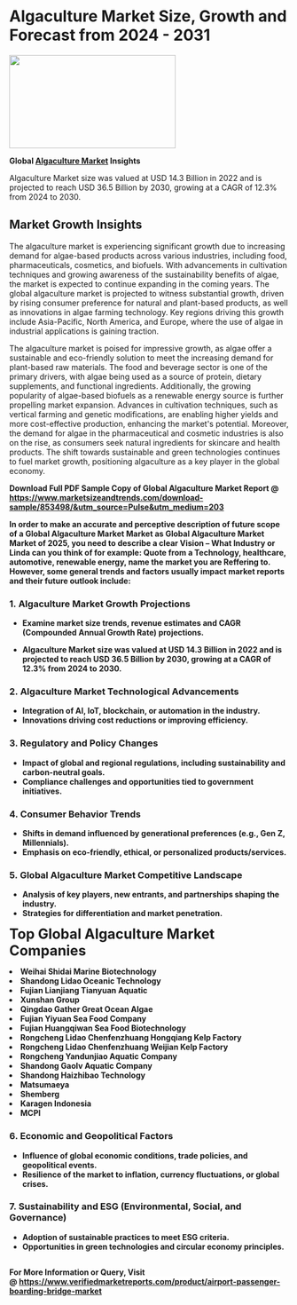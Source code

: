 <H1>Algaculture Market Size, Growth and Forecast from 2024 - 2031</H1><img class="aligncenter size-medium wp-image-584254" src="https://thirdeyenews.in/wp-content/uploads/2024/09/Global-Market-Research-300x168.jpeg" alt="" width="300" height="168" /><p><strong>Global&nbsp;<a href="https://www.marketsizeandtrends.com/download-sample/853498/&amp;utm_source=Pulse&amp;utm_medium=203">Algaculture Market</a> Insights</strong></p><p>Algaculture Market size was valued at USD 14.3 Billion in 2022 and is projected to reach USD 36.5 Billion by 2030, growing at a CAGR of 12.3% from 2024 to 2030.</p><p><h2>Market Growth Insights</h2> <p>The algaculture market is experiencing significant growth due to increasing demand for algae-based products across various industries, including food, pharmaceuticals, cosmetics, and biofuels. With advancements in cultivation techniques and growing awareness of the sustainability benefits of algae, the market is expected to continue expanding in the coming years. The global algaculture market is projected to witness substantial growth, driven by rising consumer preference for natural and plant-based products, as well as innovations in algae farming technology. Key regions driving this growth include Asia-Pacific, North America, and Europe, where the use of algae in industrial applications is gaining traction.</p> <p><strong></strong></p> <p>The algaculture market is poised for impressive growth, as algae offer a sustainable and eco-friendly solution to meet the increasing demand for plant-based raw materials. The food and beverage sector is one of the primary drivers, with algae being used as a source of protein, dietary supplements, and functional ingredients. Additionally, the growing popularity of algae-based biofuels as a renewable energy source is further propelling market expansion. Advances in cultivation techniques, such as vertical farming and genetic modifications, are enabling higher yields and more cost-effective production, enhancing the market's potential. Moreover, the demand for algae in the pharmaceutical and cosmetic industries is also on the rise, as consumers seek natural ingredients for skincare and health products. The shift towards sustainable and green technologies continues to fuel market growth, positioning algaculture as a key player in the global economy.</p> <p><strong></p><p><span class=""><strong>Download Full PDF Sample Copy of Global Algaculture Market Report</strong> @ <a href="https://www.marketsizeandtrends.com/download-sample/853498/&amp;utm_source=Pulse&amp;utm_medium=203" target="_blank">https://www.marketsizeandtrends.com/download-sample/853498/&amp;utm_source=Pulse&amp;utm_medium=203</a></span></p><p>In order to make an accurate and perceptive description of future scope of a Global&nbsp;Algaculture Market Market as Global&nbsp;Algaculture Market Market of 2025, you need to describe a clear Vision &ndash; What Industry or Linda can you think of for example: Quote from a Technology, healthcare, automotive, renewable energy, name the market you are Reffering to. However, some general trends and factors usually impact market reports and their future outlook include:</p><h3>1.&nbsp;<strong>Algaculture Market Growth Projections</strong></h3><ul><li>Examine market size trends, revenue estimates and CAGR (Compounded Annual Growth Rate) projections.</li><li><p>Algaculture Market size was valued at USD 14.3 Billion in 2022 and is projected to reach USD 36.5 Billion by 2030, growing at a CAGR of 12.3% from 2024 to 2030.</p></li></ul><h3>2.&nbsp;<strong>Algaculture Market Technological Advancements</strong></h3><ul><li>Integration of AI, IoT, blockchain, or automation in the industry.</li><li>Innovations driving cost reductions or improving efficiency.</li></ul><h3>3.&nbsp;<strong>Regulatory and Policy Changes</strong></h3><ul><li>Impact of global and regional regulations, including sustainability and carbon-neutral goals.</li><li>Compliance challenges and opportunities tied to government initiatives.</li></ul><h3>4.&nbsp;<strong>Consumer Behavior Trends</strong></h3><ul><li>Shifts in demand influenced by generational preferences (e.g., Gen Z, Millennials).</li><li>Emphasis on eco-friendly, ethical, or personalized products/services.</li></ul><h3>5.&nbsp;<strong>Global Algaculture Market Competitive Landscape</strong></h3><ul><li>Analysis of key players, new entrants, and partnerships shaping the industry.</li><li>Strategies for differentiation and market penetration.</li></ul><p data-pm-slice="1 1 []"><span style="color: inherit; font-family: inherit; font-size: 25px;">Top Global Algaculture Market Companies</span></p><div class="" data-test-id=""><p><li>Weihai Shidai Marine Biotechnology</li><li> Shandong Lidao Oceanic Technology</li><li> Fujian Lianjiang Tianyuan Aquatic</li><li> Xunshan Group</li><li> Qingdao Gather Great Ocean Algae</li><li> Fujian Yiyuan Sea Food Company</li><li> Fujian Huangqiwan Sea Food Biotechnology</li><li> Rongcheng Lidao Chenfenzhuang Hongqiang Kelp Factory</li><li> Rongcheng Lidao Chenfenzhuang Weijian Kelp Factory</li><li> Rongcheng Yandunjiao Aquatic Company</li><li> Shandong Gaolv Aquatic Company</li><li> Shandong Haizhibao Technology</li><li> Matsumaeya</li><li> Shemberg</li><li> Karagen Indonesia</li><li> MCPI</li></p></div><h3>6.&nbsp;<strong>Economic and Geopolitical Factors</strong></h3><ul><li>Influence of global economic conditions, trade policies, and geopolitical events.</li><li>Resilience of the market to inflation, currency fluctuations, or global crises.</li></ul><h3>7.&nbsp;<strong>Sustainability and ESG (Environmental, Social, and Governance)</strong></h3><ul><li>Adoption of sustainable practices to meet ESG criteria.</li><li>Opportunities in green technologies and circular economy principles.</li></ul><h2><strong style="font-size: 14px;">For More Information or Query, Visit @&nbsp;</strong><a style="background-color: #ffffff; font-size: 14px;" href="https://www.marketsizeandtrends.com/report/algaculture-market/" target="_blank">https://www.verifiedmarketreports.com/product/airport-passenger-boarding-bridge-market</a></h2>
